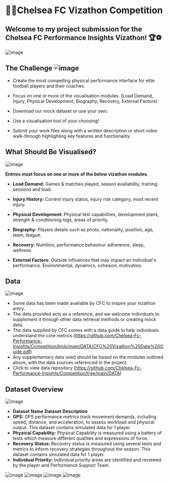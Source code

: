 # 🩵💙Chelsea FC Vizathon Competition 

## Welcome to my project submission for the Chelsea FC Performance Insights Vizathon! 🏆⚽
![image](https://github.com/user-attachments/assets/6e6d6c1a-1047-4423-aaa0-1c14855fce54)

## **The Challenge** ![image](https://github.com/user-attachments/assets/311a7dc5-11e9-475e-a755-e99477448cc8)


* Create the most compelling physical performance interface for elite football players and their coaches.

* Focus on one or more of the visualisation modules. (Load Demand, Injury, Physical Development, Biography, Recovery, External Factors)

* Download our mock dataset or use your own.

* Use a visualisation tool of your choosing!

* Submit your work files along with a written description or short video walk-through highlighting key features and functionality.

## What Should Be Visualised? 
![image](https://github.com/user-attachments/assets/0302e067-3d92-4fe9-9903-56565c121d67)



**Entries must focus on one or more of the below vizathon modules.**

* **Load Demand:**
  Games & matches played, season availability, training sessions and load.

* **Injury History:**
 Current injury status, injury risk category, most recent injury.

* **Physical Development:**
  Physical test capabilities, development plans, strength & conditioning logs, areas of priority.

* **Biography:**
   Players details such as photo, nationality, position, age, team, league.

* **Recovery:**
  Nutrition, performance behaviour adherence, sleep, wellness.

* **External Factors:**
  Outside influences that may impact an individual's performance. Environmental, dynamics, cohesion, motivation.

## **Data**
![image](https://github.com/user-attachments/assets/960f921f-be3d-4290-a58a-41369adec338)


* Some data has been made available by CFC to inspire your vizathon entry.
* The data provided acts as a reference, and we welcome individuals to supplement it through other data retrieval methods or creating mock data.
* The data supplied by CFC comes with a data guide to help individuals understand the core metrics.(https://github.com/Chelsea-Fc-Performance-Insights/Competition/blob/main/DATA/CFC%20Vizathon%20Data%20Guide.pdf)
* Any supplementary data used should be based on the modules outlined above, with the data sources referenced in the project.
* Click to view data repository (https://github.com/Chelsea-Fc-Performance-Insights/Competition/tree/main/DATA)

## **Dataset Overview**
![image](https://github.com/user-attachments/assets/68188cf3-ec88-4fee-b7c7-cf92650ed052)

* **Dataset Name**	           **Dataset Description**
* **GPS:**                	     GPS performance metrics track movement demands, including speed, distance, and acceleration, to assess workload and physical output. This dataset 
                                 contains simulated data for 1 player.
* **Physical Capability:** 	     Physical Capability is measured using a battery of tests which measure different qualities and expressions of force.
* **Recovery Status:**            Recovery status is measured using several tests and metrics to inform recovery strategies throughout the season. This dataset contains simulated data 
                                 for 1 player.
* **Individual Priority:**        Individual priority areas are identified and reviewed by the player and Performance Support Team.

![image](https://github.com/user-attachments/assets/2388beb7-809c-4704-a1a4-42e61e216290)
![image](https://github.com/user-attachments/assets/d3d5e685-ded3-4ffc-809f-45bd3a847fb9)
![image](https://github.com/user-attachments/assets/b535756e-8e82-4f48-be23-689fc4dfd404)
![image](https://github.com/user-attachments/assets/d160cc9e-7361-4bcc-8b73-c29338a1f9be)



